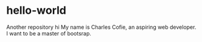 # hello-world
Another repository
hi
My name is Charles Cofie, an aspiring web developer.
I want to be a master of bootsrap.
